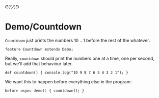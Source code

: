 ᕦ(ツ)ᕤ
# Demo/Countdown

`Countdown` just prints the numbers 10 .. 1 before the rest of the whatever.

    feature Countdown extends Demo;

Really, `countdown` should print the numbers one at a time, one per second, but we'll add that behaviour later.

    def countdown() { console.log("10 9 8 7 6 5 4 3 2 1"); }

We want this to happen before everything else in the program:

    before async demo() { countdown(); }